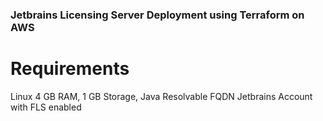 ### Jetbrains Licensing Server Deployment using Terraform on AWS

# Requirements

Linux
4 GB RAM, 1 GB Storage,
Java
Resolvable FQDN
Jetbrains Account with FLS enabled
